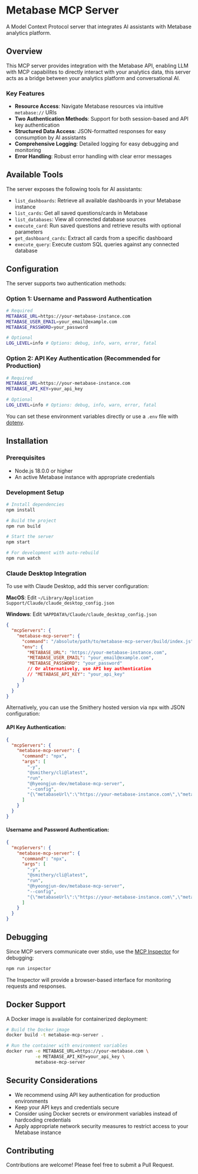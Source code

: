 # Metabase MCP Server

A Model Context Protocol server that integrates AI assistants with Metabase analytics platform.

## Overview

This MCP server provides integration with the Metabase API, enabling LLM with MCP capabilites to directly interact with your analytics data, this server acts as a bridge between your analytics platform and conversational AI.

### Key Features

- **Resource Access**: Navigate Metabase resources via intuitive `metabase://` URIs
- **Two Authentication Methods**: Support for both session-based and API key authentication
- **Structured Data Access**: JSON-formatted responses for easy consumption by AI assistants
- **Comprehensive Logging**: Detailed logging for easy debugging and monitoring
- **Error Handling**: Robust error handling with clear error messages

## Available Tools

The server exposes the following tools for AI assistants:

- `list_dashboards`: Retrieve all available dashboards in your Metabase instance
- `list_cards`: Get all saved questions/cards in Metabase
- `list_databases`: View all connected database sources
- `execute_card`: Run saved questions and retrieve results with optional parameters
- `get_dashboard_cards`: Extract all cards from a specific dashboard
- `execute_query`: Execute custom SQL queries against any connected database

## Configuration

The server supports two authentication methods:

### Option 1: Username and Password Authentication

```bash
# Required
METABASE_URL=https://your-metabase-instance.com
METABASE_USER_EMAIL=your_email@example.com
METABASE_PASSWORD=your_password

# Optional
LOG_LEVEL=info # Options: debug, info, warn, error, fatal
```

### Option 2: API Key Authentication (Recommended for Production)

```bash
# Required
METABASE_URL=https://your-metabase-instance.com
METABASE_API_KEY=your_api_key

# Optional
LOG_LEVEL=info # Options: debug, info, warn, error, fatal
```

You can set these environment variables directly or use a `.env` file with [dotenv](https://www.npmjs.com/package/dotenv).

## Installation

### Prerequisites

- Node.js 18.0.0 or higher
- An active Metabase instance with appropriate credentials

### Development Setup

```bash
# Install dependencies
npm install

# Build the project
npm run build

# Start the server
npm start

# For development with auto-rebuild
npm run watch
```

### Claude Desktop Integration

To use with Claude Desktop, add this server configuration:

**MacOS**: Edit `~/Library/Application Support/Claude/claude_desktop_config.json`

**Windows**: Edit `%APPDATA%/Claude/claude_desktop_config.json`

```json
{
  "mcpServers": {
    "metabase-mcp-server": {
      "command": "/absolute/path/to/metabase-mcp-server/build/index.js",
      "env": {
        "METABASE_URL": "https://your-metabase-instance.com",
        "METABASE_USER_EMAIL": "your_email@example.com",
        "METABASE_PASSWORD": "your_password"
        // Or alternatively, use API key authentication
        // "METABASE_API_KEY": "your_api_key"
      }
    }
  }
}
```

Alternatively, you can use the Smithery hosted version via npx with JSON configuration:

#### API Key Authentication:

```json
{
  "mcpServers": {
    "metabase-mcp-server": {
      "command": "npx",
      "args": [
        "-y",
        "@smithery/cli@latest",
        "run",
        "@hyeongjun-dev/metabase-mcp-server",
        "--config",
        "{\"metabaseUrl\":\"https://your-metabase-instance.com\",\"metabaseApiKey\":\"your_api_key\",\"metabasePassword\":\"\",\"metabaseUserEmail\":\"\"}"
      ]
    }
  }
}
```

#### Username and Password Authentication:

```json
{
  "mcpServers": {
    "metabase-mcp-server": {
      "command": "npx",
      "args": [
        "-y",
        "@smithery/cli@latest",
        "run",
        "@hyeongjun-dev/metabase-mcp-server",
        "--config",
        "{\"metabaseUrl\":\"https://your-metabase-instance.com\",\"metabaseApiKey\":\"\",\"metabasePassword\":\"your_password\",\"metabaseUserEmail\":\"your_email@example.com\"}"
      ]
    }
  }
}
```

## Debugging

Since MCP servers communicate over stdio, use the [MCP Inspector](https://github.com/modelcontextprotocol/inspector) for debugging:

```bash
npm run inspector
```

The Inspector will provide a browser-based interface for monitoring requests and responses.

## Docker Support

A Docker image is available for containerized deployment:

```bash
# Build the Docker image
docker build -t metabase-mcp-server .

# Run the container with environment variables
docker run -e METABASE_URL=https://your-metabase.com \
           -e METABASE_API_KEY=your_api_key \
           metabase-mcp-server
```

## Security Considerations

- We recommend using API key authentication for production environments
- Keep your API keys and credentials secure
- Consider using Docker secrets or environment variables instead of hardcoding credentials
- Apply appropriate network security measures to restrict access to your Metabase instance

## Contributing

Contributions are welcome! Please feel free to submit a Pull Request.
